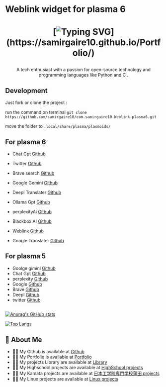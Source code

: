 # Weblink  widget for plasma 6

<h1 align="center">

[![Typing SVG](https://readme-typing-svg.demolab.com/?lines=Hi+👋,+I'm+samir+gaire;Hi+👋,+私は,+ガイレ+サミル;Hi+👋,+म+समिर‌+गैरे+हो;)](https://samirgaire10.github.io/Portfolio/)

</h1>
<p align="center">A tech enthusiast with a passion for open-source technology and programming  languages like Python and C .</p>
</h1>

## Development

Just fork or clone the project :

run the command on terminal
`git clone  https://github.com/samirgaire10/com.samirgaire10.Weblink-plasma6.git`

move the folder to `.local/share/plasma/plasmoids/`



## For plasma 6

- Chat Gpt [Github](https://github.com/samirgaire10/com.samirgaire10.chatgpt-plasma6.git)

- Twitter [Github](https://github.com/samirgaire10/com.samirgaire10.Twitter-plasma6.git)

- Brave search [Github](https://github.com/samirgaire10/com.samirgaire10.Brave-plasma6.git)

- Google Gemini [Github](https://github.com/samirgaire10/com.samirgaire10.google_gemini-plasma6.git)

- Deepl Translater [Github](https://github.com/samirgaire10/com.samirgaire10.Deepl-plasma6.git)

- Ollama Gpt [Github](https://github.com/samirgaire10/com.samirgaire10.Ollama-plasma6.git)

- perplexityAi [Github](https://github.com/samirgaire10/com.samirgaire10.perplexityAi-plasma6.git)

- Blackbox AI  [Github](https://github.com/samirgaire10/com.samirgaire10.blackbox.AI_plasma6.git)

- Weblink  [Github](https://github.com/samirgaire10/com.samirgaire10.Weblink-plasma6.git)

- Google Translater [Github](https://github.com/samirgaire10/com.samirgaire10.GoogleTranslater-plasma6.git)


## For plasma 5

- Goolge gimini [Github](https://github.com/samirgaire10/com.samirgaire10.Google-Gemini)
- Chat Gpt [Github](https://github.com/dark-eye/com.darkeye.chatGPT)
- perplexity [Github](https://github.com/samirgaire10/com.samirgaire10.perplexity)
- Google [Github](https://github.com/samirgaire10/com.samirgaire10.google)
- Brave [Github](https://github.com/samirgaire10/com.samirgaire10.brave)
- Deepl [Github](https://github.com/samirgaire10/com.samirgaire10.Deepl)
- twitter [Github](https://github.com/samirgaire10/com.samirgaire10.twitter.git)

## </h1>

[![Anurag's GitHub stats](https://github-readme-stats.vercel.app/api?username=samirgaire10&show_icons=true&theme=tokyonight)](https://github.com/samirgaire10)

[![Top Langs](https://github-readme-stats.vercel.app/api/top-langs/?username=samirgaire10&show_icons=true&theme=tokyonight&layout=pie)](https://github.com/samirgaire10)

## 🚀 About Me

- 👨‍💻 My Github is available at [Github](https://github.com/samirgaire10)
- 👨‍💻 My Portfolio is available at [Portfolio](https://samirgaire10.github.io/Portfolio/)
- 👨‍💻 My projects Library are available at [Library](https://samirgaire10.github.io/Library/)
- 👨‍💻 My Highschool projects are available at [HighSchool projects](https://samirgaire10.github.io/High-School-Web-Projects/)
- 👨‍💻 My Kamata projects are available at [ 日本工学院専門学校蒲田 projects](https://samirgaire10.github.io/kamata/)
- 👨‍💻 My Linux projects are available at [ Linux projects](https://samirgaire10.github.io/linux/)
